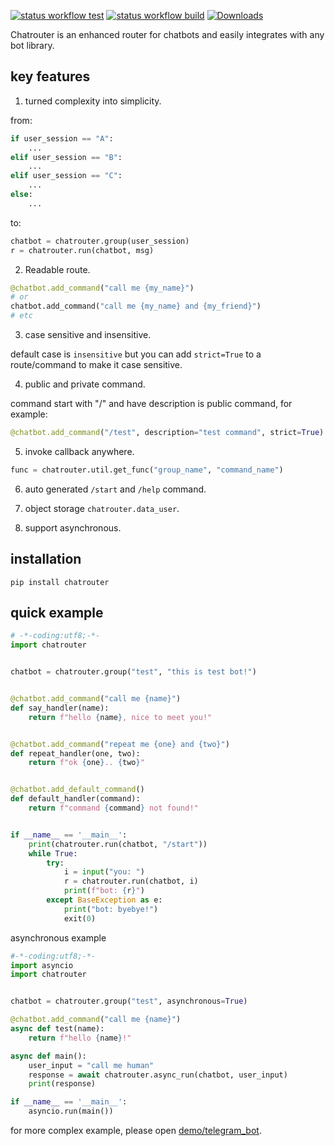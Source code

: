 [![status workflow test](https://github.com/cirebon-dev/chatrouter/actions/workflows/python-app.yml/badge.svg)](https://github.com/cirebon-dev/chatrouter/actions) 
[![status workflow build](https://github.com/cirebon-dev/chatrouter/actions/workflows/release_to_pypi.yml/badge.svg)](https://github.com/cirebon-dev/chatrouter/actions)
[![Downloads](https://static.pepy.tech/badge/chatrouter)](https://pepy.tech/project/chatrouter)

Chatrouter is an enhanced router for chatbots and easily integrates with any bot library.

## key features

1. turned complexity into simplicity.

from:
```python
if user_session == "A":
    ...
elif user_session == "B":
    ...
elif user_session == "C":
    ...
else:
    ...
```
to:
```python
chatbot = chatrouter.group(user_session)
r = chatrouter.run(chatbot, msg)
```
2. Readable route.

```python
@chatbot.add_command("call me {my_name}")
# or 
chatbot.add_command("call me {my_name} and {my_friend}")
# etc
```

3. case sensitive and insensitive.

default case is `insensitive` but you can add `strict=True` to a route/command to make it case  sensitive.

4. public and private command.

command start with "/" and have description is public command, for example:
```python
@chatbot.add_command("/test", description="test command", strict=True)
```
5. invoke callback anywhere.

```python
func = chatrouter.util.get_func("group_name", "command_name")
```

6. auto generated `/start` and `/help` command.

7. object storage `chatrouter.data_user`.

8. support asynchronous.

## installation

```
pip install chatrouter
```

## quick example

```python
# -*-coding:utf8;-*-
import chatrouter


chatbot = chatrouter.group("test", "this is test bot!")


@chatbot.add_command("call me {name}")
def say_handler(name):
    return f"hello {name}, nice to meet you!"


@chatbot.add_command("repeat me {one} and {two}")
def repeat_handler(one, two):
    return f"ok {one}.. {two}"


@chatbot.add_default_command()
def default_handler(command):
    return f"command {command} not found!"


if __name__ == '__main__':
    print(chatrouter.run(chatbot, "/start"))
    while True:
        try:
            i = input("you: ")
            r = chatrouter.run(chatbot, i)
            print(f"bot: {r}")
        except BaseException as e:
            print("bot: byebye!")
            exit(0)

```
asynchronous example
```python
#-*-coding:utf8;-*-
import asyncio
import chatrouter


chatbot = chatrouter.group("test", asynchronous=True)

@chatbot.add_command("call me {name}")
async def test(name):
    return f"hello {name}!"

async def main():
    user_input = "call me human"
    response = await chatrouter.async_run(chatbot, user_input)
    print(response)

if __name__ == '__main__':
    asyncio.run(main())
```
for more complex example, please open [demo/telegram_bot](https://github.com/cirebon-dev/chatrouter/tree/main/demo/telegram_bot).